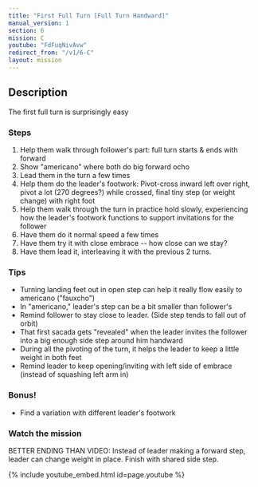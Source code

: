 ```yaml
---
title: "First Full Turn [Full Turn Handward]"
manual_version: 1
section: 6
mission: C
youtube: "FdFuqNivAvw"
redirect_from: "/v1/6-C"
layout: mission
---
```




## Description

The first full turn is surprisingly easy

### Steps

1. Help them walk through follower's part: full turn starts & ends with forward
2. Show "americano" where both do big forward ocho
3. Lead them in the turn a few times 
4. Help them do the leader's footwork: Pivot-cross inward left over right, pivot a lot (270 degrees?) while crossed, final tiny step (or weight change) with right foot
5. Help them walk through the turn in practice hold slowly, experiencing how the leader's footwork functions to support invitations for the follower
6. Have them do it normal speed a few times
7. Have them try it with close embrace -- how close can we stay?
7. Have them lead it, interleaving it with the previous 2 turns.

### Tips

* Turning landing feet out in open step can help it really flow easily to americano ("fauxcho")
* In "americano," leader's step can be a bit smaller than follower's
* Remind follower to stay close to leader. (Side step tends to fall out of orbit)
* That first sacada gets "revealed" when the leader invites the follower into a big enough side step around him handward
* During all the pivoting of the turn, it helps the leader to keep a little weight in both feet
* Remind leader to keep opening/inviting with left side of embrace (instead of squashing left arm in)

### Bonus!

* Find a variation with different leader's footwork

### Watch the mission

BETTER ENDING THAN VIDEO: Instead of leader making a forward step, leader can change weight in place. Finish with shared side step. 

{% include youtube_embed.html id=page.youtube %}



